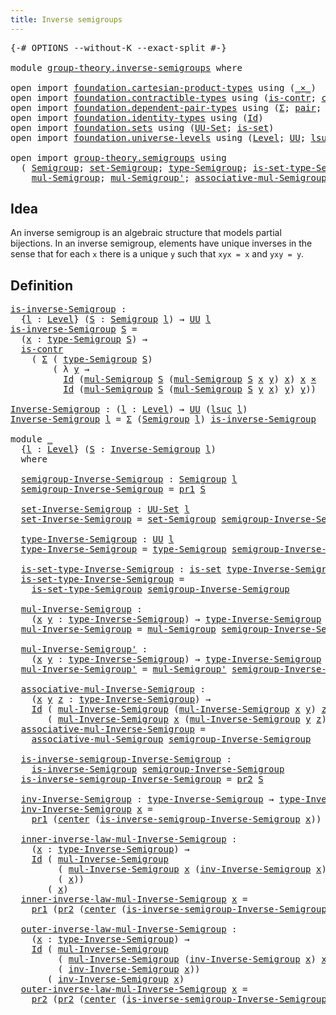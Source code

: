```yaml
---
title: Inverse semigroups
---
```


<pre class="Agda"><a id="44" class="Symbol">{-#</a> <a id="48" class="Keyword">OPTIONS</a> <a id="56" class="Pragma">--without-K</a> <a id="68" class="Pragma">--exact-split</a> <a id="82" class="Symbol">#-}</a>

<a id="87" class="Keyword">module</a> <a id="94" href="group-theory.inverse-semigroups.html" class="Module">group-theory.inverse-semigroups</a> <a id="126" class="Keyword">where</a>

<a id="133" class="Keyword">open</a> <a id="138" class="Keyword">import</a> <a id="145" href="foundation.cartesian-product-types.html" class="Module">foundation.cartesian-product-types</a> <a id="180" class="Keyword">using</a> <a id="186" class="Symbol">(</a><a id="187" href="foundation-core.cartesian-product-types.html#590" class="Function Operator">_×_</a><a id="190" class="Symbol">)</a>
<a id="192" class="Keyword">open</a> <a id="197" class="Keyword">import</a> <a id="204" href="foundation.contractible-types.html" class="Module">foundation.contractible-types</a> <a id="234" class="Keyword">using</a> <a id="240" class="Symbol">(</a><a id="241" href="foundation-core.contractible-types.html#1006" class="Function">is-contr</a><a id="249" class="Symbol">;</a> <a id="251" href="foundation-core.contractible-types.html#1098" class="Function">center</a><a id="257" class="Symbol">)</a>
<a id="259" class="Keyword">open</a> <a id="264" class="Keyword">import</a> <a id="271" href="foundation.dependent-pair-types.html" class="Module">foundation.dependent-pair-types</a> <a id="303" class="Keyword">using</a> <a id="309" class="Symbol">(</a><a id="310" href="foundation-core.dependent-pair-types.html#515" class="Record">Σ</a><a id="311" class="Symbol">;</a> <a id="313" href="foundation-core.dependent-pair-types.html#588" class="InductiveConstructor">pair</a><a id="317" class="Symbol">;</a> <a id="319" href="foundation-core.dependent-pair-types.html#605" class="Field">pr1</a><a id="322" class="Symbol">;</a> <a id="324" href="foundation-core.dependent-pair-types.html#617" class="Field">pr2</a><a id="327" class="Symbol">)</a>
<a id="329" class="Keyword">open</a> <a id="334" class="Keyword">import</a> <a id="341" href="foundation.identity-types.html" class="Module">foundation.identity-types</a> <a id="367" class="Keyword">using</a> <a id="373" class="Symbol">(</a><a id="374" href="foundation-core.identity-types.html#1767" class="Datatype">Id</a><a id="376" class="Symbol">)</a>
<a id="378" class="Keyword">open</a> <a id="383" class="Keyword">import</a> <a id="390" href="foundation.sets.html" class="Module">foundation.sets</a> <a id="406" class="Keyword">using</a> <a id="412" class="Symbol">(</a><a id="413" href="foundation-core.sets.html#1190" class="Function">UU-Set</a><a id="419" class="Symbol">;</a> <a id="421" href="foundation-core.sets.html#1113" class="Function">is-set</a><a id="427" class="Symbol">)</a>
<a id="429" class="Keyword">open</a> <a id="434" class="Keyword">import</a> <a id="441" href="foundation.universe-levels.html" class="Module">foundation.universe-levels</a> <a id="468" class="Keyword">using</a> <a id="474" class="Symbol">(</a><a id="475" href="Agda.Primitive.html#597" class="Postulate">Level</a><a id="480" class="Symbol">;</a> <a id="482" href="foundation-core.universe-levels.html#235" class="Primitive">UU</a><a id="484" class="Symbol">;</a> <a id="486" href="Agda.Primitive.html#780" class="Primitive">lsuc</a><a id="490" class="Symbol">)</a>

<a id="493" class="Keyword">open</a> <a id="498" class="Keyword">import</a> <a id="505" href="group-theory.semigroups.html" class="Module">group-theory.semigroups</a> <a id="529" class="Keyword">using</a>
  <a id="537" class="Symbol">(</a> <a id="539" href="group-theory.semigroups.html#737" class="Function">Semigroup</a><a id="548" class="Symbol">;</a> <a id="550" href="group-theory.semigroups.html#881" class="Function">set-Semigroup</a><a id="563" class="Symbol">;</a> <a id="565" href="group-theory.semigroups.html#933" class="Function">type-Semigroup</a><a id="579" class="Symbol">;</a> <a id="581" href="group-theory.semigroups.html#1000" class="Function">is-set-type-Semigroup</a><a id="602" class="Symbol">;</a>
    <a id="608" href="group-theory.semigroups.html#1215" class="Function">mul-Semigroup</a><a id="621" class="Symbol">;</a> <a id="623" href="group-theory.semigroups.html#1335" class="Function">mul-Semigroup&#39;</a><a id="637" class="Symbol">;</a> <a id="639" href="group-theory.semigroups.html#1445" class="Function">associative-mul-Semigroup</a><a id="664" class="Symbol">)</a>
</pre>
## Idea

An inverse semigroup is an algebraic structure that models partial bijections. In an inverse semigroup, elements have unique inverses in the sense that for each `x` there is a unique `y` such that `xyx = x` and `yxy = y`.

## Definition

<pre class="Agda"><a id="is-inverse-Semigroup"></a><a id="926" href="group-theory.inverse-semigroups.html#926" class="Function">is-inverse-Semigroup</a> <a id="947" class="Symbol">:</a>
  <a id="951" class="Symbol">{</a><a id="952" href="group-theory.inverse-semigroups.html#952" class="Bound">l</a> <a id="954" class="Symbol">:</a> <a id="956" href="Agda.Primitive.html#597" class="Postulate">Level</a><a id="961" class="Symbol">}</a> <a id="963" class="Symbol">(</a><a id="964" href="group-theory.inverse-semigroups.html#964" class="Bound">S</a> <a id="966" class="Symbol">:</a> <a id="968" href="group-theory.semigroups.html#737" class="Function">Semigroup</a> <a id="978" href="group-theory.inverse-semigroups.html#952" class="Bound">l</a><a id="979" class="Symbol">)</a> <a id="981" class="Symbol">→</a> <a id="983" href="foundation-core.universe-levels.html#235" class="Primitive">UU</a> <a id="986" href="group-theory.inverse-semigroups.html#952" class="Bound">l</a>
<a id="988" href="group-theory.inverse-semigroups.html#926" class="Function">is-inverse-Semigroup</a> <a id="1009" href="group-theory.inverse-semigroups.html#1009" class="Bound">S</a> <a id="1011" class="Symbol">=</a>
  <a id="1015" class="Symbol">(</a><a id="1016" href="group-theory.inverse-semigroups.html#1016" class="Bound">x</a> <a id="1018" class="Symbol">:</a> <a id="1020" href="group-theory.semigroups.html#933" class="Function">type-Semigroup</a> <a id="1035" href="group-theory.inverse-semigroups.html#1009" class="Bound">S</a><a id="1036" class="Symbol">)</a> <a id="1038" class="Symbol">→</a>
  <a id="1042" href="foundation-core.contractible-types.html#1006" class="Function">is-contr</a>
    <a id="1055" class="Symbol">(</a> <a id="1057" href="foundation-core.dependent-pair-types.html#515" class="Record">Σ</a> <a id="1059" class="Symbol">(</a> <a id="1061" href="group-theory.semigroups.html#933" class="Function">type-Semigroup</a> <a id="1076" href="group-theory.inverse-semigroups.html#1009" class="Bound">S</a><a id="1077" class="Symbol">)</a>
        <a id="1087" class="Symbol">(</a> <a id="1089" class="Symbol">λ</a> <a id="1091" href="group-theory.inverse-semigroups.html#1091" class="Bound">y</a> <a id="1093" class="Symbol">→</a>
          <a id="1105" href="foundation-core.identity-types.html#1767" class="Datatype">Id</a> <a id="1108" class="Symbol">(</a><a id="1109" href="group-theory.semigroups.html#1215" class="Function">mul-Semigroup</a> <a id="1123" href="group-theory.inverse-semigroups.html#1009" class="Bound">S</a> <a id="1125" class="Symbol">(</a><a id="1126" href="group-theory.semigroups.html#1215" class="Function">mul-Semigroup</a> <a id="1140" href="group-theory.inverse-semigroups.html#1009" class="Bound">S</a> <a id="1142" href="group-theory.inverse-semigroups.html#1016" class="Bound">x</a> <a id="1144" href="group-theory.inverse-semigroups.html#1091" class="Bound">y</a><a id="1145" class="Symbol">)</a> <a id="1147" href="group-theory.inverse-semigroups.html#1016" class="Bound">x</a><a id="1148" class="Symbol">)</a> <a id="1150" href="group-theory.inverse-semigroups.html#1016" class="Bound">x</a> <a id="1152" href="foundation-core.cartesian-product-types.html#590" class="Function Operator">×</a>
          <a id="1164" href="foundation-core.identity-types.html#1767" class="Datatype">Id</a> <a id="1167" class="Symbol">(</a><a id="1168" href="group-theory.semigroups.html#1215" class="Function">mul-Semigroup</a> <a id="1182" href="group-theory.inverse-semigroups.html#1009" class="Bound">S</a> <a id="1184" class="Symbol">(</a><a id="1185" href="group-theory.semigroups.html#1215" class="Function">mul-Semigroup</a> <a id="1199" href="group-theory.inverse-semigroups.html#1009" class="Bound">S</a> <a id="1201" href="group-theory.inverse-semigroups.html#1091" class="Bound">y</a> <a id="1203" href="group-theory.inverse-semigroups.html#1016" class="Bound">x</a><a id="1204" class="Symbol">)</a> <a id="1206" href="group-theory.inverse-semigroups.html#1091" class="Bound">y</a><a id="1207" class="Symbol">)</a> <a id="1209" href="group-theory.inverse-semigroups.html#1091" class="Bound">y</a><a id="1210" class="Symbol">))</a>

<a id="Inverse-Semigroup"></a><a id="1214" href="group-theory.inverse-semigroups.html#1214" class="Function">Inverse-Semigroup</a> <a id="1232" class="Symbol">:</a> <a id="1234" class="Symbol">(</a><a id="1235" href="group-theory.inverse-semigroups.html#1235" class="Bound">l</a> <a id="1237" class="Symbol">:</a> <a id="1239" href="Agda.Primitive.html#597" class="Postulate">Level</a><a id="1244" class="Symbol">)</a> <a id="1246" class="Symbol">→</a> <a id="1248" href="foundation-core.universe-levels.html#235" class="Primitive">UU</a> <a id="1251" class="Symbol">(</a><a id="1252" href="Agda.Primitive.html#780" class="Primitive">lsuc</a> <a id="1257" href="group-theory.inverse-semigroups.html#1235" class="Bound">l</a><a id="1258" class="Symbol">)</a>
<a id="1260" href="group-theory.inverse-semigroups.html#1214" class="Function">Inverse-Semigroup</a> <a id="1278" href="group-theory.inverse-semigroups.html#1278" class="Bound">l</a> <a id="1280" class="Symbol">=</a> <a id="1282" href="foundation-core.dependent-pair-types.html#515" class="Record">Σ</a> <a id="1284" class="Symbol">(</a><a id="1285" href="group-theory.semigroups.html#737" class="Function">Semigroup</a> <a id="1295" href="group-theory.inverse-semigroups.html#1278" class="Bound">l</a><a id="1296" class="Symbol">)</a> <a id="1298" href="group-theory.inverse-semigroups.html#926" class="Function">is-inverse-Semigroup</a>

<a id="1320" class="Keyword">module</a> <a id="1327" href="group-theory.inverse-semigroups.html#1327" class="Module">_</a>
  <a id="1331" class="Symbol">{</a><a id="1332" href="group-theory.inverse-semigroups.html#1332" class="Bound">l</a> <a id="1334" class="Symbol">:</a> <a id="1336" href="Agda.Primitive.html#597" class="Postulate">Level</a><a id="1341" class="Symbol">}</a> <a id="1343" class="Symbol">(</a><a id="1344" href="group-theory.inverse-semigroups.html#1344" class="Bound">S</a> <a id="1346" class="Symbol">:</a> <a id="1348" href="group-theory.inverse-semigroups.html#1214" class="Function">Inverse-Semigroup</a> <a id="1366" href="group-theory.inverse-semigroups.html#1332" class="Bound">l</a><a id="1367" class="Symbol">)</a>
  <a id="1371" class="Keyword">where</a>

  <a id="1380" href="group-theory.inverse-semigroups.html#1380" class="Function">semigroup-Inverse-Semigroup</a> <a id="1408" class="Symbol">:</a> <a id="1410" href="group-theory.semigroups.html#737" class="Function">Semigroup</a> <a id="1420" href="group-theory.inverse-semigroups.html#1332" class="Bound">l</a>
  <a id="1424" href="group-theory.inverse-semigroups.html#1380" class="Function">semigroup-Inverse-Semigroup</a> <a id="1452" class="Symbol">=</a> <a id="1454" href="foundation-core.dependent-pair-types.html#605" class="Field">pr1</a> <a id="1458" href="group-theory.inverse-semigroups.html#1344" class="Bound">S</a>

  <a id="1463" href="group-theory.inverse-semigroups.html#1463" class="Function">set-Inverse-Semigroup</a> <a id="1485" class="Symbol">:</a> <a id="1487" href="foundation-core.sets.html#1190" class="Function">UU-Set</a> <a id="1494" href="group-theory.inverse-semigroups.html#1332" class="Bound">l</a>
  <a id="1498" href="group-theory.inverse-semigroups.html#1463" class="Function">set-Inverse-Semigroup</a> <a id="1520" class="Symbol">=</a> <a id="1522" href="group-theory.semigroups.html#881" class="Function">set-Semigroup</a> <a id="1536" href="group-theory.inverse-semigroups.html#1380" class="Function">semigroup-Inverse-Semigroup</a>

  <a id="1567" href="group-theory.inverse-semigroups.html#1567" class="Function">type-Inverse-Semigroup</a> <a id="1590" class="Symbol">:</a> <a id="1592" href="foundation-core.universe-levels.html#235" class="Primitive">UU</a> <a id="1595" href="group-theory.inverse-semigroups.html#1332" class="Bound">l</a>
  <a id="1599" href="group-theory.inverse-semigroups.html#1567" class="Function">type-Inverse-Semigroup</a> <a id="1622" class="Symbol">=</a> <a id="1624" href="group-theory.semigroups.html#933" class="Function">type-Semigroup</a> <a id="1639" href="group-theory.inverse-semigroups.html#1380" class="Function">semigroup-Inverse-Semigroup</a>

  <a id="1670" href="group-theory.inverse-semigroups.html#1670" class="Function">is-set-type-Inverse-Semigroup</a> <a id="1700" class="Symbol">:</a> <a id="1702" href="foundation-core.sets.html#1113" class="Function">is-set</a> <a id="1709" href="group-theory.inverse-semigroups.html#1567" class="Function">type-Inverse-Semigroup</a>
  <a id="1734" href="group-theory.inverse-semigroups.html#1670" class="Function">is-set-type-Inverse-Semigroup</a> <a id="1764" class="Symbol">=</a>
    <a id="1770" href="group-theory.semigroups.html#1000" class="Function">is-set-type-Semigroup</a> <a id="1792" href="group-theory.inverse-semigroups.html#1380" class="Function">semigroup-Inverse-Semigroup</a>

  <a id="1823" href="group-theory.inverse-semigroups.html#1823" class="Function">mul-Inverse-Semigroup</a> <a id="1845" class="Symbol">:</a>
    <a id="1851" class="Symbol">(</a><a id="1852" href="group-theory.inverse-semigroups.html#1852" class="Bound">x</a> <a id="1854" href="group-theory.inverse-semigroups.html#1854" class="Bound">y</a> <a id="1856" class="Symbol">:</a> <a id="1858" href="group-theory.inverse-semigroups.html#1567" class="Function">type-Inverse-Semigroup</a><a id="1880" class="Symbol">)</a> <a id="1882" class="Symbol">→</a> <a id="1884" href="group-theory.inverse-semigroups.html#1567" class="Function">type-Inverse-Semigroup</a>
  <a id="1909" href="group-theory.inverse-semigroups.html#1823" class="Function">mul-Inverse-Semigroup</a> <a id="1931" class="Symbol">=</a> <a id="1933" href="group-theory.semigroups.html#1215" class="Function">mul-Semigroup</a> <a id="1947" href="group-theory.inverse-semigroups.html#1380" class="Function">semigroup-Inverse-Semigroup</a>

  <a id="1978" href="group-theory.inverse-semigroups.html#1978" class="Function">mul-Inverse-Semigroup&#39;</a> <a id="2001" class="Symbol">:</a>
    <a id="2007" class="Symbol">(</a><a id="2008" href="group-theory.inverse-semigroups.html#2008" class="Bound">x</a> <a id="2010" href="group-theory.inverse-semigroups.html#2010" class="Bound">y</a> <a id="2012" class="Symbol">:</a> <a id="2014" href="group-theory.inverse-semigroups.html#1567" class="Function">type-Inverse-Semigroup</a><a id="2036" class="Symbol">)</a> <a id="2038" class="Symbol">→</a> <a id="2040" href="group-theory.inverse-semigroups.html#1567" class="Function">type-Inverse-Semigroup</a>
  <a id="2065" href="group-theory.inverse-semigroups.html#1978" class="Function">mul-Inverse-Semigroup&#39;</a> <a id="2088" class="Symbol">=</a> <a id="2090" href="group-theory.semigroups.html#1335" class="Function">mul-Semigroup&#39;</a> <a id="2105" href="group-theory.inverse-semigroups.html#1380" class="Function">semigroup-Inverse-Semigroup</a>

  <a id="2136" href="group-theory.inverse-semigroups.html#2136" class="Function">associative-mul-Inverse-Semigroup</a> <a id="2170" class="Symbol">:</a>
    <a id="2176" class="Symbol">(</a><a id="2177" href="group-theory.inverse-semigroups.html#2177" class="Bound">x</a> <a id="2179" href="group-theory.inverse-semigroups.html#2179" class="Bound">y</a> <a id="2181" href="group-theory.inverse-semigroups.html#2181" class="Bound">z</a> <a id="2183" class="Symbol">:</a> <a id="2185" href="group-theory.inverse-semigroups.html#1567" class="Function">type-Inverse-Semigroup</a><a id="2207" class="Symbol">)</a> <a id="2209" class="Symbol">→</a>
    <a id="2215" href="foundation-core.identity-types.html#1767" class="Datatype">Id</a> <a id="2218" class="Symbol">(</a> <a id="2220" href="group-theory.inverse-semigroups.html#1823" class="Function">mul-Inverse-Semigroup</a> <a id="2242" class="Symbol">(</a><a id="2243" href="group-theory.inverse-semigroups.html#1823" class="Function">mul-Inverse-Semigroup</a> <a id="2265" href="group-theory.inverse-semigroups.html#2177" class="Bound">x</a> <a id="2267" href="group-theory.inverse-semigroups.html#2179" class="Bound">y</a><a id="2268" class="Symbol">)</a> <a id="2270" href="group-theory.inverse-semigroups.html#2181" class="Bound">z</a><a id="2271" class="Symbol">)</a>
       <a id="2280" class="Symbol">(</a> <a id="2282" href="group-theory.inverse-semigroups.html#1823" class="Function">mul-Inverse-Semigroup</a> <a id="2304" href="group-theory.inverse-semigroups.html#2177" class="Bound">x</a> <a id="2306" class="Symbol">(</a><a id="2307" href="group-theory.inverse-semigroups.html#1823" class="Function">mul-Inverse-Semigroup</a> <a id="2329" href="group-theory.inverse-semigroups.html#2179" class="Bound">y</a> <a id="2331" href="group-theory.inverse-semigroups.html#2181" class="Bound">z</a><a id="2332" class="Symbol">))</a>
  <a id="2337" href="group-theory.inverse-semigroups.html#2136" class="Function">associative-mul-Inverse-Semigroup</a> <a id="2371" class="Symbol">=</a>
    <a id="2377" href="group-theory.semigroups.html#1445" class="Function">associative-mul-Semigroup</a> <a id="2403" href="group-theory.inverse-semigroups.html#1380" class="Function">semigroup-Inverse-Semigroup</a>

  <a id="2434" href="group-theory.inverse-semigroups.html#2434" class="Function">is-inverse-semigroup-Inverse-Semigroup</a> <a id="2473" class="Symbol">:</a>
    <a id="2479" href="group-theory.inverse-semigroups.html#926" class="Function">is-inverse-Semigroup</a> <a id="2500" href="group-theory.inverse-semigroups.html#1380" class="Function">semigroup-Inverse-Semigroup</a>
  <a id="2530" href="group-theory.inverse-semigroups.html#2434" class="Function">is-inverse-semigroup-Inverse-Semigroup</a> <a id="2569" class="Symbol">=</a> <a id="2571" href="foundation-core.dependent-pair-types.html#617" class="Field">pr2</a> <a id="2575" href="group-theory.inverse-semigroups.html#1344" class="Bound">S</a>

  <a id="2580" href="group-theory.inverse-semigroups.html#2580" class="Function">inv-Inverse-Semigroup</a> <a id="2602" class="Symbol">:</a> <a id="2604" href="group-theory.inverse-semigroups.html#1567" class="Function">type-Inverse-Semigroup</a> <a id="2627" class="Symbol">→</a> <a id="2629" href="group-theory.inverse-semigroups.html#1567" class="Function">type-Inverse-Semigroup</a>
  <a id="2654" href="group-theory.inverse-semigroups.html#2580" class="Function">inv-Inverse-Semigroup</a> <a id="2676" href="group-theory.inverse-semigroups.html#2676" class="Bound">x</a> <a id="2678" class="Symbol">=</a>
    <a id="2684" href="foundation-core.dependent-pair-types.html#605" class="Field">pr1</a> <a id="2688" class="Symbol">(</a><a id="2689" href="foundation-core.contractible-types.html#1098" class="Function">center</a> <a id="2696" class="Symbol">(</a><a id="2697" href="group-theory.inverse-semigroups.html#2434" class="Function">is-inverse-semigroup-Inverse-Semigroup</a> <a id="2736" href="group-theory.inverse-semigroups.html#2676" class="Bound">x</a><a id="2737" class="Symbol">))</a>

  <a id="2743" href="group-theory.inverse-semigroups.html#2743" class="Function">inner-inverse-law-mul-Inverse-Semigroup</a> <a id="2783" class="Symbol">:</a>
    <a id="2789" class="Symbol">(</a><a id="2790" href="group-theory.inverse-semigroups.html#2790" class="Bound">x</a> <a id="2792" class="Symbol">:</a> <a id="2794" href="group-theory.inverse-semigroups.html#1567" class="Function">type-Inverse-Semigroup</a><a id="2816" class="Symbol">)</a> <a id="2818" class="Symbol">→</a>
    <a id="2824" href="foundation-core.identity-types.html#1767" class="Datatype">Id</a> <a id="2827" class="Symbol">(</a> <a id="2829" href="group-theory.inverse-semigroups.html#1823" class="Function">mul-Inverse-Semigroup</a>
         <a id="2860" class="Symbol">(</a> <a id="2862" href="group-theory.inverse-semigroups.html#1823" class="Function">mul-Inverse-Semigroup</a> <a id="2884" href="group-theory.inverse-semigroups.html#2790" class="Bound">x</a> <a id="2886" class="Symbol">(</a><a id="2887" href="group-theory.inverse-semigroups.html#2580" class="Function">inv-Inverse-Semigroup</a> <a id="2909" href="group-theory.inverse-semigroups.html#2790" class="Bound">x</a><a id="2910" class="Symbol">))</a>
         <a id="2922" class="Symbol">(</a> <a id="2924" href="group-theory.inverse-semigroups.html#2790" class="Bound">x</a><a id="2925" class="Symbol">))</a>
       <a id="2935" class="Symbol">(</a> <a id="2937" href="group-theory.inverse-semigroups.html#2790" class="Bound">x</a><a id="2938" class="Symbol">)</a>
  <a id="2942" href="group-theory.inverse-semigroups.html#2743" class="Function">inner-inverse-law-mul-Inverse-Semigroup</a> <a id="2982" href="group-theory.inverse-semigroups.html#2982" class="Bound">x</a> <a id="2984" class="Symbol">=</a>
    <a id="2990" href="foundation-core.dependent-pair-types.html#605" class="Field">pr1</a> <a id="2994" class="Symbol">(</a><a id="2995" href="foundation-core.dependent-pair-types.html#617" class="Field">pr2</a> <a id="2999" class="Symbol">(</a><a id="3000" href="foundation-core.contractible-types.html#1098" class="Function">center</a> <a id="3007" class="Symbol">(</a><a id="3008" href="group-theory.inverse-semigroups.html#2434" class="Function">is-inverse-semigroup-Inverse-Semigroup</a> <a id="3047" href="group-theory.inverse-semigroups.html#2982" class="Bound">x</a><a id="3048" class="Symbol">)))</a>

  <a id="3055" href="group-theory.inverse-semigroups.html#3055" class="Function">outer-inverse-law-mul-Inverse-Semigroup</a> <a id="3095" class="Symbol">:</a>
    <a id="3101" class="Symbol">(</a><a id="3102" href="group-theory.inverse-semigroups.html#3102" class="Bound">x</a> <a id="3104" class="Symbol">:</a> <a id="3106" href="group-theory.inverse-semigroups.html#1567" class="Function">type-Inverse-Semigroup</a><a id="3128" class="Symbol">)</a> <a id="3130" class="Symbol">→</a>
    <a id="3136" href="foundation-core.identity-types.html#1767" class="Datatype">Id</a> <a id="3139" class="Symbol">(</a> <a id="3141" href="group-theory.inverse-semigroups.html#1823" class="Function">mul-Inverse-Semigroup</a>
         <a id="3172" class="Symbol">(</a> <a id="3174" href="group-theory.inverse-semigroups.html#1823" class="Function">mul-Inverse-Semigroup</a> <a id="3196" class="Symbol">(</a><a id="3197" href="group-theory.inverse-semigroups.html#2580" class="Function">inv-Inverse-Semigroup</a> <a id="3219" href="group-theory.inverse-semigroups.html#3102" class="Bound">x</a><a id="3220" class="Symbol">)</a> <a id="3222" href="group-theory.inverse-semigroups.html#3102" class="Bound">x</a><a id="3223" class="Symbol">)</a>
         <a id="3234" class="Symbol">(</a> <a id="3236" href="group-theory.inverse-semigroups.html#2580" class="Function">inv-Inverse-Semigroup</a> <a id="3258" href="group-theory.inverse-semigroups.html#3102" class="Bound">x</a><a id="3259" class="Symbol">))</a>
       <a id="3269" class="Symbol">(</a> <a id="3271" href="group-theory.inverse-semigroups.html#2580" class="Function">inv-Inverse-Semigroup</a> <a id="3293" href="group-theory.inverse-semigroups.html#3102" class="Bound">x</a><a id="3294" class="Symbol">)</a>
  <a id="3298" href="group-theory.inverse-semigroups.html#3055" class="Function">outer-inverse-law-mul-Inverse-Semigroup</a> <a id="3338" href="group-theory.inverse-semigroups.html#3338" class="Bound">x</a> <a id="3340" class="Symbol">=</a>
    <a id="3346" href="foundation-core.dependent-pair-types.html#617" class="Field">pr2</a> <a id="3350" class="Symbol">(</a><a id="3351" href="foundation-core.dependent-pair-types.html#617" class="Field">pr2</a> <a id="3355" class="Symbol">(</a><a id="3356" href="foundation-core.contractible-types.html#1098" class="Function">center</a> <a id="3363" class="Symbol">(</a><a id="3364" href="group-theory.inverse-semigroups.html#2434" class="Function">is-inverse-semigroup-Inverse-Semigroup</a> <a id="3403" href="group-theory.inverse-semigroups.html#3338" class="Bound">x</a><a id="3404" class="Symbol">)))</a>
</pre>